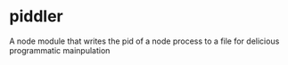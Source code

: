 piddler
=======

A node module that writes the pid of a node process to a file for delicious programmatic mainpulation